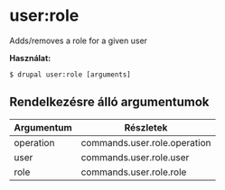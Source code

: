 # user:role
Adds/removes a role for a given user

**Használat:**
```
$ drupal user:role [arguments]
```

## Rendelkezésre álló argumentumok
Argumentum | Részletek
---------|-------------
operation | commands.user.role.operation
user | commands.user.role.user
role | commands.user.role.role
